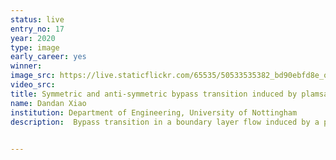 ```yaml
---
status: live
entry_no: 17
year: 2020
type: image 
early_career: yes
winner: 
image_src: https://live.staticflickr.com/65535/50533535382_bd90ebfd8e_o_d.jpg
video_src: 
title: Symmetric and anti-symmetric bypass transition induced by plamsa actuation
name: Dandan Xiao
institution: Department of Engineering, University of Nottingham
description:  Bypass transition in a boundary layer flow induced by a pair of DBD plamsa actuators is presented. By varying the distance between the two actuators, two forms of instabilities and subsequently the scenarios of transition, namely a symmetric one and an anti-symmetric one, are observed from Direct Numerical Simulations (large figures). These are confirmed by non-modal studies revealing the transient dynamics of  perturbations leading to the onset of transition (small figures)

  
---
```

